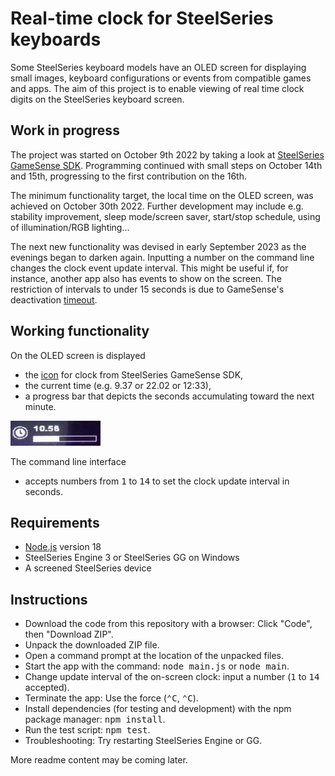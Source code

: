 # Real-time clock for SteelSeries keyboards

Some SteelSeries keyboard models have an OLED screen for displaying small images, keyboard configurations or events from compatible games and apps. The aim of this project is to enable viewing of real time clock digits on the SteelSeries keyboard screen.

## Work in progress
The project was started on October 9th 2022 by taking a look at [SteelSeries GameSense SDK](https://github.com/SteelSeries/gamesense-sdk). Programming continued with small steps on October 14th and 15th, progressing to the first contribution on the 16th.

The minimum functionality target, the local time on the OLED screen, was achieved on October 30th 2022. Further development may include e.g. stability improvement, sleep mode/screen saver, start/stop schedule, using of illumination/RGB lighting...

The next new functionality was devised in early September 2023 as the evenings began to darken again.
Inputting a number on the command line changes the clock event update interval. This might be useful if, for instance, another app also has events to show on the screen. The restriction of intervals to under 15 seconds is due to GameSense's deactivation [timeout](https://github.com/SteelSeries/gamesense-sdk/blob/master/doc/api/sending-game-events.md#heartbeatkeepalive-events).

## Working functionality
On the OLED screen is displayed
- the [icon](https://github.com/SteelSeries/gamesense-sdk/blob/master/doc/api/event-icons.md) for clock from SteelSeries GameSense SDK,
- the current time (e.g. 9.37 or 22.02 or 12:33),
- a progress bar that depicts the seconds accumulating toward the next minute.

<img src="./readme_images/clock_bar_144_40.jpg" alt="Photo of the screen of SteelSeries Apex 7" width = "144" height="40" title="View of the OLED screen of SteelSeries Apex 7">

The command line interface
- accepts numbers from <kbd>1</kbd> to <kbd>14</kbd> to set the clock update interval in seconds.

## Requirements
- [Node.js](https://nodejs.org/en) version 18
- SteelSeries Engine 3 or SteelSeries GG on Windows
- A screened SteelSeries device

## Instructions
- Download the code from this repository with a browser: Click "Code", then "Download ZIP".
- Unpack the downloaded ZIP file.
- Open a command prompt at the location of the unpacked files.
- Start the app with the command: <kbd>node main.js</kbd> or <kbd>node main</kbd>.
- Change update interval of the on-screen clock: input a number (<kbd>1</kbd> to <kbd>14</kbd> accepted).
- Terminate the app: Use the force (<kbd>⌃C</kbd>, <kbd>⌃C</kbd>).
- Install dependencies (for testing and development) with the npm package manager: <kbd>npm install</kbd>.
- Run the test script: <kbd>npm test</kbd>.
- Troubleshooting: Try restarting SteelSeries Engine or GG.

More readme content may be coming later.
